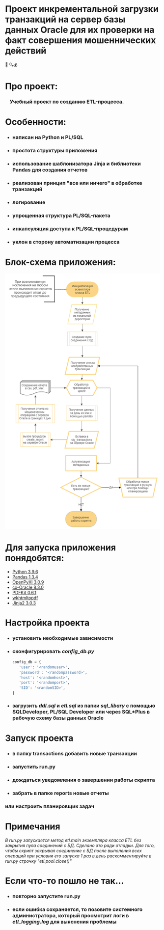 # Проект инкрементальной загрузки транзакций на сервер базы данных Oracle для их проверки на факт совершения мошеннических действий
:atm: 🔍💰
# Про проект:
### <p  style = "text-indent: 15px;">Учебный проект по созданию ETL-процесса.</p>
# Особенности:
 - ### написан на Python и PL/SQL
 - ### простота структуры приложения
 - ### использование шаблонизатора Jinja и библиотеки Pandas для создания отчетов 
 - ### реализован принцип "все или ничего" в обработке транзакций
 - ### логирование
 - ### упрощенная структура PL/SQL-пакета
 - ### инкапсуляция доступа к PL/SQL-процедурам
 - ### уклон в сторону автоматизации процесса
# Блок-схема приложения:
![](docs/block.jpg)
# Для запуска приложения понядобятся:
 * [Python 3.9.6](https://www.python.org/downloads/release/python-396/)
 * [Pandas 1.3.4](https://pypi.org/project/pandas/)
 * [OpenPyXl 3.0.9](https://pypi.org/project/openpyxl/)
 * [cx-Oracle 8.3.0](https://pypi.org/project/cx-Oracle/)
 * [PDFKit 0.6.1](https://pypi.org/project/pdfkit/)
 * [wkhtmltopdf](https://wkhtmltopdf.org/downloads.html)
 * [Jinja2 3.0.3](https://pypi.org/project/Jinja2/)
# Настройка проекта
 - ### установить необходимые зависимости
 - ### сконфигурировать <i>config_db.py</i>
     ```python
    config_db = {
        'user': '<randomuser>',
        'password': '<randompassword>',
        'host': '<randomhost>',
        'port': '<randomport>',
        'SID': '<randomSID>',
    }
    ```
 - ### загрузить <i>ddl.sql</i> и <i>etl.sql</i>  из папки <i>sql_libary</i> с помощью SQLDeveloper, PL/SQL Developer или через SQL*Plus в рабочую схему базы данных Oracle
 # Запуск проекта
 - ### в папку transactions добавить новые транзакции
 - ### запустить run.py
 - ### дождаться уведомления о завершении работы скрипта
 - ### забрать в папке reports новые отчеты
  ### или настроить планировщик задач
 # Примечания
   <i>В run.py запускается метод etl.main экземпляра класса ETL без закрытия пула соединений с БД.
    Сделано это ради отладки. Для того, чтобы скрипт закрывал соединение с БД после выполения всех операций при условии его запуска 1 раз 
    в день раскомментируйте в run.py строчку "etl.pool.close()"
   </i>
 # Если что-то пошло не так...
 - ### повторно запустите run.py
 - ### если ошибка сохраняется, то позовите системного администратора, который просмотрит логи в <i>etl_logging.log</i> для выяснения проблемы